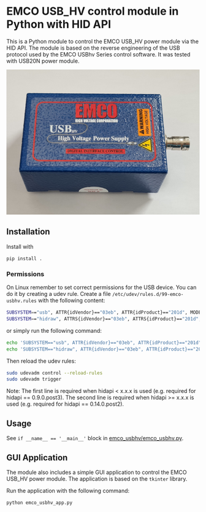 # EMCO USB_HV control module in Python with HID API

This is a Python module to control the EMCO USB_HV power module via the HID API. The module is based on the reverse engineering of the USB protocol used by the EMCO USBhv Series control software. It was tested with USB20N power module.

![Photo of HV power supply USB20N](./emco_usbhv_photo.jpg)

## Installation

Install with

    pip install .

### Permissions

On Linux remember to set correct permissions for the USB device. You can do it by creating a udev rule. Create a file `/etc/udev/rules.d/99-emco-usbhv.rules` with the following content:
```bash
SUBSYSTEM=="usb", ATTR{idVendor}=="03eb", ATTR{idProduct}=="201d", MODE="0666"
SUBSYSTEM=="hidraw", ATTRS{idVendor}=="03eb", ATTRS{idProduct}=="201d", MODE="0666"
```
or simply run the following command:
```bash
echo 'SUBSYSTEM=="usb", ATTR{idVendor}=="03eb", ATTR{idProduct}=="201d", MODE="0666"' | sudo tee /etc/udev/rules.d/99-emco-usbhv.rules
echo 'SUBSYSTEM=="hidraw", ATTR{idVendor}=="03eb", ATTR{idProduct}=="201d", MODE="0666"' | sudo tee -a /etc/udev/rules.d/99-emco-usbhv.rules
```
Then reload the udev rules:
```bash
sudo udevadm control --reload-rules
sudo udevadm trigger
```

Note:
The first line is required when hidapi < x.x.x is used (e.g. required for hidapi == 0.9.0.post3).
The second line is required when hidapi >= x.x.x is used (e.g. required for hidapi == 0.14.0.post2).

## Usage

See `if __name__ == '__main__'` block in [emco_usbhv/emco_usbhv.py]([emco_usbhv/emco_usbhv.py]).

## GUI Application

The module also includes a simple GUI application to control the EMCO USB_HV power module. The application is based on the `tkinter` library.

Run the application with the following command:
```bash
python emco_usbhv_app.py
